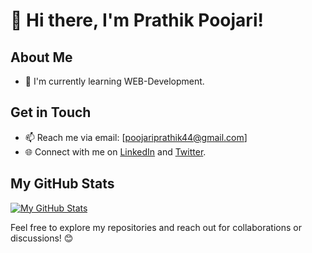 # 👋 Hi there, I'm Prathik Poojari! 

## About Me

- 🌱 I'm currently learning WEB-Development.
  

## Get in Touch
- 📫 Reach me via email: [poojariprathik44@gmail.com]
- 🌐 Connect with me on [LinkedIn](www.linkedin.com/in/poojariprathik44) and [Twitter](https://twitter.com/prathik_44).

## My GitHub Stats
[![My GitHub Stats](https://github-readme-stats.vercel.app/api?username=prathikpoojari&show_icons=true&theme=blue)](https://github.com/prathikpoojari)

Feel free to explore my repositories and reach out for collaborations or discussions! 😊
